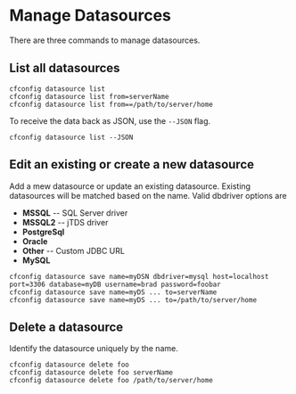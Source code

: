 # Manage Datasources

There are three commands to manage datasources.

## List all datasources

```
cfconfig datasource list
cfconfig datasource list from=serverName
cfconfig datasource list from==/path/to/server/home
```

To receive the data back as JSON, use the `--JSON` flag.

```
cfconfig datasource list --JSON
```

## Edit an existing or create a new datasource

Add a mew datasource or update an existing datasource.  Existing datasources will be matched based on the name.
Valid dbdriver options are
- **MSSQL** -- SQL Server driver
- **MSSQL2** -- jTDS driver
- **PostgreSql**
- **Oracle**
- **Other** -- Custom JDBC URL
- **MySQL**

```
cfconfig datasource save name=myDSN dbdriver=mysql host=localhost port=3306 database=myDB username=brad password=foobar
cfconfig datasource save name=myDS ... to=serverName
cfconfig datasource save name=myDS ... to=/path/to/server/home
```

## Delete a datasource

Identify the datasource uniquely by the name.

```
cfconfig datasource delete foo
cfconfig datasource delete foo serverName
cfconfig datasource delete foo /path/to/server/home
```
